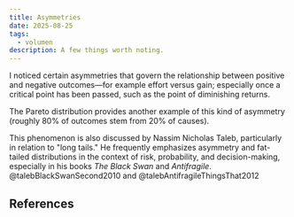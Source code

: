 ```yaml
---
title: Asymmetries
date: 2025-08-25
tags:
  - volumen
description: A few things worth noting.
---
```

I noticed certain asymmetries that govern the relationship between positive and negative outcomes—for example effort versus gain; especially once a critical point has been passed, such as the point of diminishing returns.

The Pareto distribution provides another example of this kind of asymmetry (roughly 80% of outcomes stem from 20% of causes).

This phenomenon is also discussed by Nassim Nicholas Taleb, particularly in relation to "long tails." He frequently emphasizes asymmetry and fat-tailed distributions in the context of risk, probability, and decision-making, especially in his books *The Black Swan* and *Antifragile*. @talebBlackSwanSecond2010 and @talebAntifragileThingsThat2012

## References